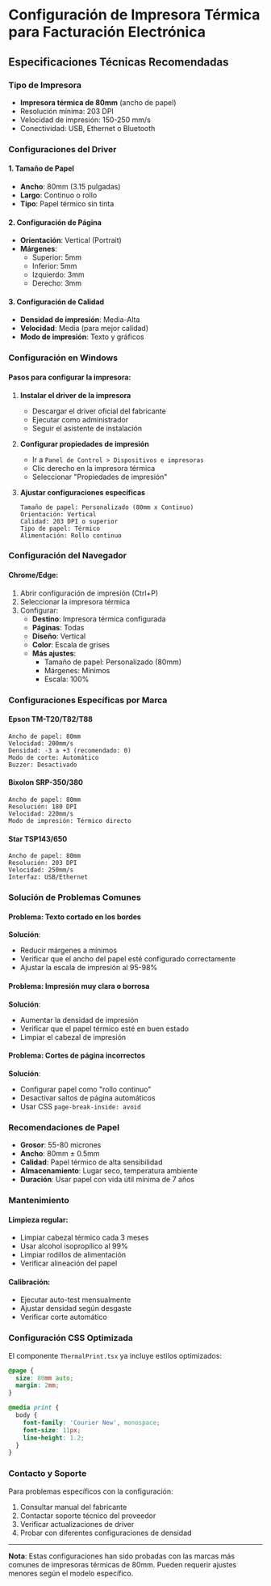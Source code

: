 # Configuración de Impresora Térmica para Facturación Electrónica

## Especificaciones Técnicas Recomendadas

### Tipo de Impresora
- **Impresora térmica de 80mm** (ancho de papel)
- Resolución mínima: 203 DPI
- Velocidad de impresión: 150-250 mm/s
- Conectividad: USB, Ethernet o Bluetooth

### Configuraciones del Driver

#### 1. Tamaño de Papel
- **Ancho**: 80mm (3.15 pulgadas)
- **Largo**: Continuo o rollo
- **Tipo**: Papel térmico sin tinta

#### 2. Configuración de Página
- **Orientación**: Vertical (Portrait)
- **Márgenes**: 
  - Superior: 5mm
  - Inferior: 5mm
  - Izquierdo: 3mm
  - Derecho: 3mm

#### 3. Configuración de Calidad
- **Densidad de impresión**: Media-Alta
- **Velocidad**: Media (para mejor calidad)
- **Modo de impresión**: Texto y gráficos

### Configuración en Windows

#### Pasos para configurar la impresora:

1. **Instalar el driver de la impresora**
   - Descargar el driver oficial del fabricante
   - Ejecutar como administrador
   - Seguir el asistente de instalación

2. **Configurar propiedades de impresión**
   - Ir a `Panel de Control > Dispositivos e impresoras`
   - Clic derecho en la impresora térmica
   - Seleccionar "Propiedades de impresión"

3. **Ajustar configuraciones específicas**
   ```
   Tamaño de papel: Personalizado (80mm x Continuo)
   Orientación: Vertical
   Calidad: 203 DPI o superior
   Tipo de papel: Térmico
   Alimentación: Rollo continuo
   ```

### Configuración del Navegador

#### Chrome/Edge:
1. Abrir configuración de impresión (Ctrl+P)
2. Seleccionar la impresora térmica
3. Configurar:
   - **Destino**: Impresora térmica configurada
   - **Páginas**: Todas
   - **Diseño**: Vertical
   - **Color**: Escala de grises
   - **Más ajustes**:
     - Tamaño de papel: Personalizado (80mm)
     - Márgenes: Mínimos
     - Escala: 100%

### Configuraciones Específicas por Marca

#### Epson TM-T20/T82/T88
```
Ancho de papel: 80mm
Velocidad: 200mm/s
Densidad: -3 a +3 (recomendado: 0)
Modo de corte: Automático
Buzzer: Desactivado
```

#### Bixolon SRP-350/380
```
Ancho de papel: 80mm
Resolución: 180 DPI
Velocidad: 220mm/s
Modo de impresión: Térmico directo
```

#### Star TSP143/650
```
Ancho de papel: 80mm
Resolución: 203 DPI
Velocidad: 250mm/s
Interfaz: USB/Ethernet
```

### Solución de Problemas Comunes

#### Problema: Texto cortado en los bordes
**Solución**: 
- Reducir márgenes a mínimos
- Verificar que el ancho del papel esté configurado correctamente
- Ajustar la escala de impresión al 95-98%

#### Problema: Impresión muy clara o borrosa
**Solución**:
- Aumentar la densidad de impresión
- Verificar que el papel térmico esté en buen estado
- Limpiar el cabezal de impresión

#### Problema: Cortes de página incorrectos
**Solución**:
- Configurar papel como "rollo continuo"
- Desactivar saltos de página automáticos
- Usar CSS `page-break-inside: avoid`

### Recomendaciones de Papel

- **Grosor**: 55-80 micrones
- **Ancho**: 80mm ± 0.5mm
- **Calidad**: Papel térmico de alta sensibilidad
- **Almacenamiento**: Lugar seco, temperatura ambiente
- **Duración**: Usar papel con vida útil mínima de 7 años

### Mantenimiento

#### Limpieza regular:
- Limpiar cabezal térmico cada 3 meses
- Usar alcohol isopropílico al 99%
- Limpiar rodillos de alimentación
- Verificar alineación del papel

#### Calibración:
- Ejecutar auto-test mensualmente
- Ajustar densidad según desgaste
- Verificar corte automático

### Configuración CSS Optimizada

El componente `ThermalPrint.tsx` ya incluye estilos optimizados:

```css
@page {
  size: 80mm auto;
  margin: 2mm;
}

@media print {
  body {
    font-family: 'Courier New', monospace;
    font-size: 11px;
    line-height: 1.2;
  }
}
```

### Contacto y Soporte

Para problemas específicos con la configuración:
1. Consultar manual del fabricante
2. Contactar soporte técnico del proveedor
3. Verificar actualizaciones de driver
4. Probar con diferentes configuraciones de densidad

---

**Nota**: Estas configuraciones han sido probadas con las marcas más comunes de impresoras térmicas de 80mm. Pueden requerir ajustes menores según el modelo específico.